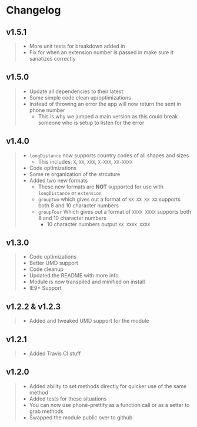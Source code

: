 # Changelog

## v1.5.1

> - More unit tests for breakdown added in
> - Fix for when an extension number is passed in make sure it sanatizes correctly

## v1.5.0

> - Update all dependencies to their latest
> - Some simple code clean up/optimizations
> - Instead of throwing an error the app will now return the sent in phone number
>   - This is why we jumped a main version as this could break someone who is setup to listen for the error

## v1.4.0

> - `longDistance` now supports country codes of all shapes and sizes
>   - This includes: `X`, `XX`, `XXX`, `X-XXX`, `XX-XXXX`
> - Code optimizations
> - Some re organization of the strcuture
> - Added two new formats
>   - These new formats are **NOT** supported for use with `longDistance` or `extension`
>   - `groupTwo` which gives out a format of `XX XX XX XX` supports both 8 and 10 character numbers
>   - `groupFour` Which gives out a format of `XXXX XXXX` supports both 8 and 10 character numbers
>     - 10 character numbers output `XX XXXX XXXX`

## v1.3.0
> - Code optimizations
> - Better UMD support
> - Code cleanup
> - Updated the README with more info
> - Module is now transpiled and minified on install
> - IE9+ Support

## v1.2.2 & v1.2.3
> - Added and tweaked UMD support for the module

## v1.2.1
> - Added Travis CI stuff

## v1.2.0
> - Added ability to set methods directly for quicker use of the same method
> - Added tests for these situations
> - You can now use phone-prettify as a function call or as a setter to grab methods
> - Swapped the module public over to github
